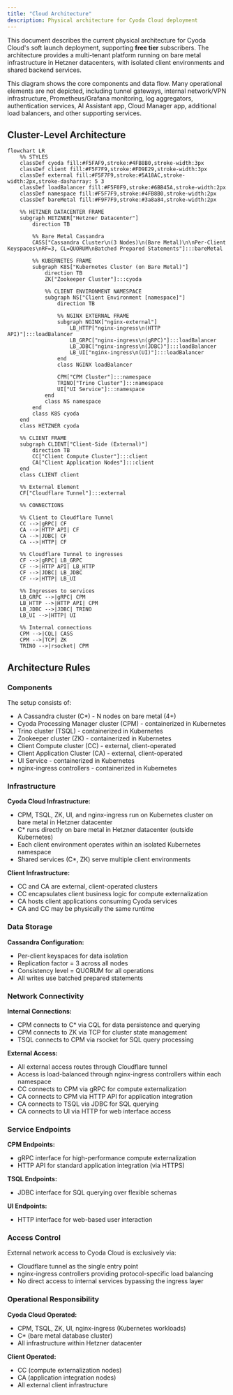 ```yaml
---
title: "Cloud Architecture"
description: Physical architecture for Cyoda Cloud deployment
---
```


This document describes the current physical architecture for Cyoda Cloud's soft launch deployment, supporting **free tier** subscribers. The architecture provides a multi-tenant platform running on bare metal infrastructure in Hetzner datacenters, with isolated client environments and shared backend services.

This diagram shows the core components and data flow. Many operational elements are not depicted, including tunnel gateways, internal network/VPN infrastructure, Prometheus/Grafana monitoring, log aggregators, authentication services, AI Assistant app, Cloud Manager app, additional load balancers, and other supporting services.

## Cluster-Level Architecture
```mermaid
flowchart LR
    %% STYLES
    classDef cyoda fill:#F5FAF9,stroke:#4FB8B0,stroke-width:3px
    classDef client fill:#F5F7F9,stroke:#FD9E29,stroke-width:3px
    classDef external fill:#F5F7F9,stroke:#5A18AC,stroke-width:2px,stroke-dasharray: 5 3
    classDef loadBalancer fill:#F5F0F9,stroke:#6BB45A,stroke-width:2px
    classDef namespace fill:#F5F7F9,stroke:#4FB8B0,stroke-width:2px
    classDef bareMetal fill:#F9F7F9,stroke:#3a8a84,stroke-width:2px

    %% HETZNER DATACENTER FRAME
    subgraph HETZNER["Hetzner Datacenter"]
        direction TB
        
        %% Bare Metal Cassandra
        CASS["Cassandra Cluster\n(3 Nodes)\n(Bare Metal)\n\nPer-Client Keyspaces\nRF=3, CL=QUORUM\nBatched Prepared Statements"]:::bareMetal
        
        %% KUBERNETES FRAME
        subgraph K8S["Kubernetes Cluster (on Bare Metal)"]
            direction TB
            ZK["Zookeeper Cluster"]:::cyoda
            
            %% CLIENT ENVIRONMENT NAMESPACE
            subgraph NS["Client Environment [namespace]"]
                direction TB
                
                %% NGINX EXTERNAL FRAME
                subgraph NGINX["nginx-external"]
                    LB_HTTP["nginx-ingress\n(HTTP API)"]:::loadBalancer
                    LB_GRPC["nginx-ingress\n(gRPC)"]:::loadBalancer
                    LB_JDBC["nginx-ingress\n(JDBC)"]:::loadBalancer
                    LB_UI["nginx-ingress\n(UI)"]:::loadBalancer
                end
                class NGINX loadBalancer
                
                CPM["CPM Cluster"]:::namespace
                TRINO["Trino Cluster"]:::namespace
                UI["UI Service"]:::namespace
            end
            class NS namespace
        end
        class K8S cyoda
    end
    class HETZNER cyoda

    %% CLIENT FRAME
    subgraph CLIENT["Client-Side (External)"]
        direction TB
        CC["Client Compute Cluster"]:::client
        CA["Client Application Nodes"]:::client
    end
    class CLIENT client

    %% External Element
    CF["Cloudflare Tunnel"]:::external

    %% CONNECTIONS
    
    %% Client to Cloudflare Tunnel
    CC -->|gRPC| CF
    CA -->|HTTP API| CF
    CA -->|JDBC| CF
    CA -->|HTTP| CF

    %% Cloudflare Tunnel to ingresses
    CF -->|gRPC| LB_GRPC
    CF -->|HTTP API| LB_HTTP
    CF -->|JDBC| LB_JDBC
    CF -->|HTTP| LB_UI

    %% Ingresses to services
    LB_GRPC -->|gRPC| CPM
    LB_HTTP -->|HTTP API| CPM
    LB_JDBC -->|JDBC| TRINO
    LB_UI -->|HTTP| UI

    %% Internal connections
    CPM -->|CQL| CASS
    CPM -->|TCP| ZK
    TRINO -->|rsocket| CPM
```


## Architecture Rules

### Components

The setup consists of:
- A Cassandra cluster (C*) - N nodes on bare metal (4+)
- Cyoda Processing Manager cluster (CPM) - containerized in Kubernetes
- Trino cluster (TSQL) - containerized in Kubernetes  
- Zookeeper cluster (ZK) - containerized in Kubernetes
- Client Compute cluster (CC) - external, client-operated
- Client Application Cluster (CA) - external, client-operated
- UI Service - containerized in Kubernetes
- nginx-ingress controllers - containerized in Kubernetes

### Infrastructure

**Cyoda Cloud Infrastructure:**
- CPM, TSQL, ZK, UI, and nginx-ingress run on Kubernetes cluster on bare metal in Hetzner datacenter
- C* runs directly on bare metal in Hetzner datacenter (outside Kubernetes)
- Each client environment operates within an isolated Kubernetes namespace
- Shared services (C*, ZK) serve multiple client environments

**Client Infrastructure:**
- CC and CA are external, client-operated clusters
- CC encapsulates client business logic for compute externalization
- CA hosts client applications consuming Cyoda services
- CA and CC may be physically the same runtime

### Data Storage

**Cassandra Configuration:**
- Per-client keyspaces for data isolation
- Replication factor = 3 across all nodes
- Consistency level = QUORUM for all operations
- All writes use batched prepared statements

### Network Connectivity

**Internal Connections:**
- CPM connects to C* via CQL for data persistence and querying
- CPM connects to ZK via TCP for cluster state management
- TSQL connects to CPM via rsocket for SQL query processing

**External Access:**
- All external access routes through Cloudflare tunnel
- Access is load-balanced through nginx-ingress controllers within each namespace
- CC connects to CPM via gRPC for compute externalization
- CA connects to CPM via HTTP API for application integration
- CA connects to TSQL via JDBC for SQL querying
- CA connects to UI via HTTP for web interface access

### Service Endpoints

**CPM Endpoints:**
- gRPC interface for high-performance compute externalization
- HTTP API for standard application integration (via HTTPS)

**TSQL Endpoints:**
- JDBC interface for SQL querying over flexible schemas

**UI Endpoints:**
- HTTP interface for web-based user interaction

### Access Control

External network access to Cyoda Cloud is exclusively via:
- Cloudflare tunnel as the single entry point
- nginx-ingress controllers providing protocol-specific load balancing
- No direct access to internal services bypassing the ingress layer

### Operational Responsibility

**Cyoda Cloud Operated:**
- CPM, TSQL, ZK, UI, nginx-ingress (Kubernetes workloads)
- C* (bare metal database cluster)
- All infrastructure within Hetzner datacenter

**Client Operated:**
- CC (compute externalization nodes)
- CA (application integration nodes)
- All external client infrastructure
